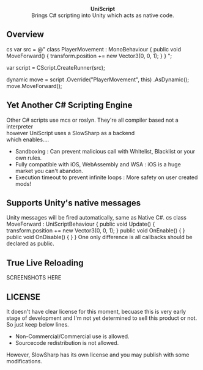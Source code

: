 <p align="center">
<b>UniScript</b><br>
Brings C# scripting into Unity which acts as native code.
</p>

Overview
----
cs
var src = @"
class PlayerMovement : MonoBehaviour {
    public void MoveForward() {
        transform.position += new Vector3(0, 0, 1);
    }
}
";

var script = CScript.CreateRunner(src);

dynamic move = script
    .Override("PlayerMovement", this)
    .AsDynamic();
move.MoveForward();

Yet Another C# Scripting Engine
---
Other C# scripts use mcs or roslyn. They're all compiler based not a interpreter<br>
however UniScript uses a SlowSharp as a backend<br>
which enables....
* Sandboxing : Can prevent malicious call with Whitelist, Blacklist or your own rules.
* Fully compatible with iOS, WebAssembly and WSA : iOS is a huge market you can't abandon.
* Execution timeout to prevent infinite loops : More safety on user created mods!

Supports Unity's native messages
----
Unity messages will be fired automatically, same as Native C#.
cs
class MoveForward : UniScriptBehaviour { 
    public void Update() {
        transform.position += new Vector3(0, 0, 1);
    }
    public void OnEnable() { }
    public void OnDisable() { }
}
One only difference is all callbacks should be declared as public.

True Live Reloading
----
SCREENSHOTS HERE


LICENSE
----
It doesn't have clear license for this moment, becuase this is very early stage of development and I'm not yet determined to sell this product or not.<br>
So just keep below lines.

* Non-Commercial/Commercial use is allowed.
* Sourcecode redistribution is not allowed.

However, SlowSharp has its own license and you may publish with some modifications.
